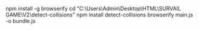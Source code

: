 npm install -g browserify
cd "C:\Users\Admin\Desktop\HTML\SURVAIL GAME\V2\detect-collisions"
npm install detect-collisions
browserify main.js -o bundle.js
